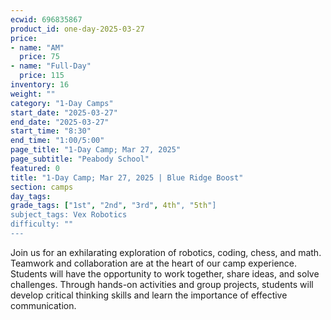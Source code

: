 ```yaml
---
ecwid: 696835867
product_id: one-day-2025-03-27
price:
- name: "AM"
  price: 75
- name: "Full-Day"
  price: 115
inventory: 16
weight: ""
category: "1-Day Camps"
start_date: "2025-03-27"
end_date: "2025-03-27"
start_time: "8:30"
end_time: "1:00/5:00"
page_title: "1-Day Camp; Mar 27, 2025"
page_subtitle: "Peabody School"
featured: 0
title: "1-Day Camp; Mar 27, 2025 | Blue Ridge Boost"
section: camps
day_tags: 
grade_tags: ["1st", "2nd", "3rd", 4th", "5th"]
subject_tags: Vex Robotics
difficulty: ""
---
```

Join us for an exhilarating exploration of robotics, coding, chess, and math. Teamwork and collaboration are at the heart of our camp experience. Students will have the opportunity to work together, share ideas, and solve challenges. Through hands-on activities and group projects, students will develop critical thinking skills and learn the importance of effective communication.
